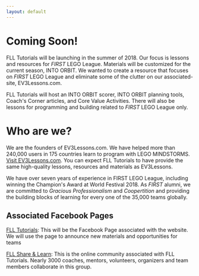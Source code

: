 ```yaml
---
layout: default
---
```


# Coming Soon!

FLL Tutorials will be launching in the summer of 2018. Our focus is lessons and resources for _FIRST_ LEGO League. Materials will be customized for the current season, INTO ORBIT. We wanted to create a resource that focuses on _FIRST_ LEGO League and eliminate some of the clutter on our associated-site, EV3Lessons.com. 

FLL Tutorials will host an INTO ORBIT scorer, INTO ORBIT planning tools, Coach's Corner articles, and Core Value Activities. There will also be lessons for programming and building related to _FIRST_ LEGO League only. 

# Who are we?

We are the founders of EV3Lessons.com. We have helped more than 240,000 users in 175 countries learn to program with LEGO MINDSTORMS. [Visit EV3Lessons.com](http://www.ev3lessons.com). You can expect FLL Tutorials to have provide the same high-quality lessons, resources and materials as EV3Lessons.

We have over seven years of experience in FIRST LEGO League, including winning the Champion's Award at World Festival 2018. As _FIRST_ alumni, we are committed to _Gracious Professionalism_ and _Coopertition_ and providing the building blocks of learning for every one of the 35,000 teams globally.

## Associated Facebook Pages

[FLL Tutorials](http://www.facebook.com/FLLtutorials):
This will be the Facebook Page associated with the website. We will use the page to announce new materials and opportunities for teams

[FLL Share & Learn](https://www.facebook.com/groups/FLLShareandLearn/):
This is the online community associated with FLL Tutorials. Nearly 3000 coaches, mentors, volunteers, organizers and team members collaborate in this group.
